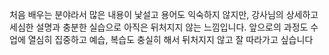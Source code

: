 처음 배우는 분야라서 많은 내용이 낯설고 용어도 익숙하지 않지만, 강사님의 상세하고 세심한 설명과 충분한 실습으로 아직은 뒤처지지 않는 느낌입니다.
앞으로의 과정도 수업에 열심히 집중하고 예습, 복습도 충실히 해서 뒤처지지 않고 잘 따라가고 싶습니다